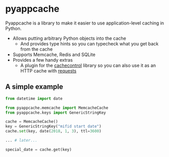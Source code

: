 # pyappcache

Pyappcache is a library to make it easier to use application-level caching in Python.

- Allows putting arbitrary Python objects into the cache
  - And provides type hints so you can typecheck what you get back from the cache
- Supports Memcache, Redis and SQLite
- Provides a few handy extras
  - A plugin for the [cachecontrol](https://pypi.org/project/CacheControl/) library so you can also use it as an HTTP cache with [requests](https://pypi.org/project/requests/)

## A simple example

```python
from datetime import date

from pyappcache.memcache import MemcacheCache
from pyappcache.keys import GenericStringKey

cache = MemcacheCache()
key = GenericStringKey("mifid start date")
cache.set(key, date(2018, 1, 3), ttl=3600)

... # later...

special_date = cache.get(key)
```
